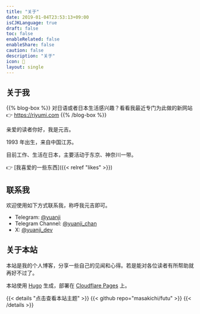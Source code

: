 ```yaml
---
title: "关于"
date: 2019-01-04T23:53:13+09:00
isCJKLanguage: true
draft: false
toc: false
enableRelated: false
enableShare: false
caution: false
description: "关于"
icon: 🙏
layout: single
---
```


## 关于我

{{% blog-box %}}
对日语或者日本生活感兴趣？看看我最近专门为此做的新网站 👉 <a href="https://riyumi.com" target="_blank" rel="noopener" data-umami-event="about-page-riyumi">https://riyumi.com</a>
{{% /blog-box %}}

亲爱的读者你好，我是元吉。

1993 年出生，来自中国江苏。

目前工作、生活在日本，主要活动于东京、神奈川一带。

👉 [我喜爱的一些东西]({{< relref "likes" >}})

## 联系我

欢迎使用如下方式联系我，称呼我元吉即可。

- Telegram: [@yuanji](https://t.me/yuanji)
- Telegram Channel: [@yuanji_chan](https://t.me/yuanji_chan)
- X: [@yuanji_dev](https://x.com/intent/follow?screen_name=yuanji_dev)

## 关于本站

本站是我的个人博客，分享一些自己的见闻和心得。若是能对各位读者有所帮助就再好不过了。

本站使用 [Hugo](https://gohugo.io/) 生成，部署在 [Cloudflare Pages](https://pages.cloudflare.com/) 上。

{{< details "点击查看本站主题" >}}
{{< github repo="masakichi/futu" >}}
{{< /details >}}

